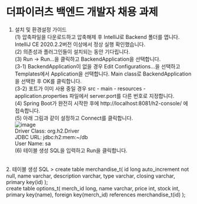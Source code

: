 # 더파이러츠 백엔드 개발자 채용 과제

1. 설치 및 환경설정 가이드  
(1) 압축파일을 다운로드하고 압축해제 후 IntelliJ로 Backend 폴더를 엽니다. IntelliJ CE 2020.2.2버전 이상에서 정상 실행 확인했습니다.  
(2) 의존성과 플러그인들이 설치되는 동안 기다립니다.  
(3) Run -> Run...을 클릭하고 BackendApplication을 선택합니다.  
(3-1) BackendApplication이 없을 경우 Edit Configurations...을 선택하고 Templates에서 Application을 선택합니다. Main class로 BackendApplication을 선택한 후 OK를 클릭합니다.  
(3-2) 포트가 이미 사용 중일 경우 src - main - resources - application.properties 파일에서 server.port를 다른 번호로 지정합니다.  
(4) Spring Boot가 완전히 시작한 후에 http://localhost:8081/h2-console/ 에 접속합니다.  
(5) 아래 그림과 같이 설정하고 Connect를 클릭합니다.  
![image](https://user-images.githubusercontent.com/12444076/131545281-bd72b56e-35c4-498f-b796-bce00e3f99c4.png)  
Driver Class: org.h2.Driver  
JDBC URL: jdbc:h2:mem:~/db  
User Name: sa  
(6) 테이블 생성 SQL을 입력하고 Run을 클릭합니다.<br/>
<br/>
2. 테이블 생성 SQL  
> create table merchandise_t(  
  id long auto_increment not null,  
  name varchar,  
  description varchar,  
  type varchar,  
  closing varchar,  
  primary key(id)  
);<br/>  
create table options_t(  
  merch_id long,  
  name varchar,  
  price int,  
  stock int,  
  primary key(name),  
  foreign key(merch_id) references merchandise_t(id)  
);
